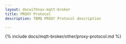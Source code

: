 ```yaml
---
layout: docwithnav-mqtt-broker
title: PROXY Protocol
description: TBMQ PROXY Protocol description

---
```


{% include docs/mqtt-broker/other/proxy-protocol.md %}